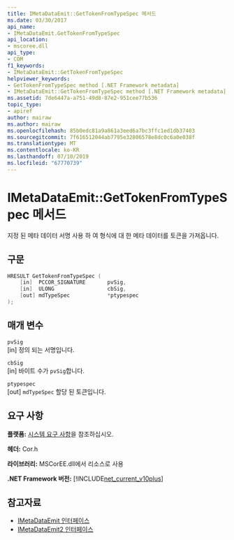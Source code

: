 ```yaml
---
title: IMetaDataEmit::GetTokenFromTypeSpec 메서드
ms.date: 03/30/2017
api_name:
- IMetaDataEmit.GetTokenFromTypeSpec
api_location:
- mscoree.dll
api_type:
- COM
f1_keywords:
- IMetaDataEmit::GetTokenFromTypeSpec
helpviewer_keywords:
- GetTokenFromTypeSpec method [.NET Framework metadata]
- IMetaDataEmit::GetTokenFromTypeSpec method [.NET Framework metadata]
ms.assetid: 7de6447a-a751-49d8-87e2-951cee77b536
topic_type:
- apiref
author: mairaw
ms.author: mairaw
ms.openlocfilehash: 85b0edc81a9a861a3eed6a7bc3ffc1ed1db37403
ms.sourcegitcommit: 7f616512044ab7795e32806578e8dc0c6a0e038f
ms.translationtype: MT
ms.contentlocale: ko-KR
ms.lasthandoff: 07/10/2019
ms.locfileid: "67770739"
---
```

# <a name="imetadataemitgettokenfromtypespec-method"></a>IMetaDataEmit::GetTokenFromTypeSpec 메서드
지정 된 메타 데이터 서명 사용 하 여 형식에 대 한 메타 데이터를 토큰을 가져옵니다.  
  
## <a name="syntax"></a>구문  
  
```cpp  
HRESULT GetTokenFromTypeSpec (   
    [in]  PCCOR_SIGNATURE       pvSig,   
    [in]  ULONG                 cbSig,   
    [out] mdTypeSpec            *ptypespec   
);  
```  
  
## <a name="parameters"></a>매개 변수  
 `pvSig`  
 [in] 정의 되는 서명입니다.  
  
 `cbSig`  
 [in] 바이트 수가 `pvSig`합니다.  
  
 `ptypespec`  
 [out] `mdTypeSpec` 할당 된 토큰입니다.  
  
## <a name="requirements"></a>요구 사항  
 **플랫폼:** [시스템 요구 사항](../../../../docs/framework/get-started/system-requirements.md)을 참조하십시오.  
  
 **헤더:** Cor.h  
  
 **라이브러리:** MSCorEE.dll에서 리소스로 사용  
  
 **.NET Framework 버전:** [!INCLUDE[net_current_v10plus](../../../../includes/net-current-v10plus-md.md)]  
  
## <a name="see-also"></a>참고자료

- [IMetaDataEmit 인터페이스](../../../../docs/framework/unmanaged-api/metadata/imetadataemit-interface.md)
- [IMetaDataEmit2 인터페이스](../../../../docs/framework/unmanaged-api/metadata/imetadataemit2-interface.md)
